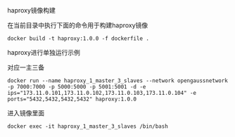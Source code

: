 haproxy镜像构建

在当前目录中执行下面的命令用于构建haproxy镜像

```
docker build -t haproxy:1.0.0 -f dockerfile .
```

haproxy进行单独运行示例

对应一主三备

```
docker run --name haproxy_1_master_3_slaves --network opengaussnetwork -p 7000:7000 -p 5000:5000 -p 5001:5001 -d -e ips="173.11.0.101,173.11.0.102,173.11.0.103,173.11.0.104" -e ports="5432,5432,5432,5432" haproxy:1.0.0
```

进入镜像里面

```
docker exec -it haproxy_1_master_3_slaves /bin/bash
```

